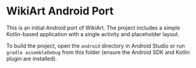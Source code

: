 # WikiArt Android Port

This is an initial Android port of WikiArt. The project includes a simple
Kotlin-based application with a single activity and placeholder layout.

To build the project, open the `android` directory in Android Studio or run
`gradle assembleDebug` from this folder (ensure the Android SDK and Kotlin
plugin are installed).
